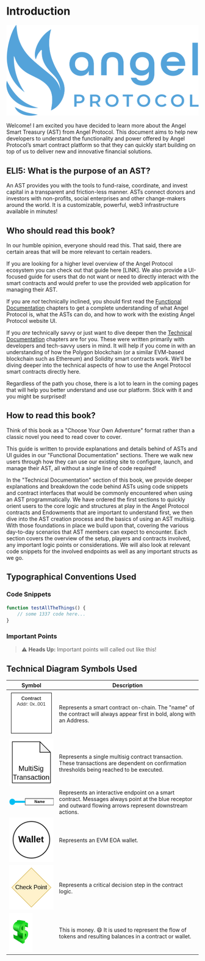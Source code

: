 # Introduction

![angelprotocol-H-logo](./assets/angelprotocol-H-logo.svg "angelprotocol-H-logo")

Welcome! I am excited you have decided to learn more about the Angel Smart Treasury (AST) from Angel Protocol. This document aims to help new developers to understand the functionality and power offered by Angel Protocol’s smart contract platform so that they can quickly start building on top of us to deliver new and innovative financial solutions.

## ELI5: What is the purpose of an AST?

An AST provides you with the tools to fund-raise, coordinate, and invest capital in a transparent and friction-less manner. ASTs connect donors and investors with non-profits, social enterprises and other change-makers around the world. It is a customizable, powerful, web3 infrastructure available in minutes!

## Who should read this book?

In our humble opinion, everyone should read this. That said, there are certain areas that will be more relevant to certain readers.

If you are looking for a higher level overview of the Angel Protocol ecosystem you can check out that guide here [LINK]. We also provide a UI-focused guide for users that do not want or need to directly interact with the smart contracts and would prefer to use the provided web application for managing their AST.

If you are _not_ technically inclined, you should first read the [Functional Documentation](./functional/overview/main.md) chapters to get a complete understanding of what Angel Protocol is, what the ASTs can do, and how to work with the existing Angel Protocol website UI.

If you _are_ technically savvy or just want to dive deeper then the [Technical Documentation](./technical/overview/main.md) chapters are for you. These were written primarily with developers and tech-savvy users in mind. It will help if you come in with an understanding of how the Polygon blockchain (or a similar EVM-based blockchain such as  Ethereum) and Solidity smart contracts work. We’ll be diving deeper into the technical aspects of how to use the Angel Protocol smart contracts directly here.

Regardless of the path you chose, there is a lot to learn in the coming pages that will help you better understand and use our platform. Stick with it and you might be surprised!

## How to read this book?

Think of this book as a "Choose Your Own Adventure" format rather than a classic novel you need to read cover to cover.

This guide is written to provide explanations and details behind of ASTs and UI guides in our "Functional Documentation" sections. There we walk new users through how they can use our existing site to configure, launch, and manage their AST, all without a single line of code required!

In the "Technical Documentation" section of this book, we provide deeper explanations and breakdown the code behind ASTs using code snippets and contract interfaces that would be commonly encountered when using an AST programmatically. We have ordered the first sections to quickly orient users to the core logic and structures at play in the Angel Protocol contracts and Endowments that are important to understand first, we then dive into the AST creation process and the basics of using an AST multisig. With those foundations in place we build upon that, covering the various day-to-day scenarios that AST members can expect to encounter. Each section covers the overview of the setup, players and contracts involved, any important logic points or considerations. We will also look at relevant code snippets for the involved endpoints as well as any important structs as we go.

## Typographical Conventions Used

### Code Snippets

```javascript
function testAllTheThings() {
    // some 1337 code here...
}
```

### Important Points

> ⚠️ **Heads Up:** Important points will called out like this!

## Technical Diagram Symbols Used

| Symbol      | Description |
| ----------- | ----------- |
| ![Smart Contract](./assets/symbols/smart-contract.png "Smart Contract") | Represents a smart contract on-chain. The "name" of the contract will always appear first in bold, along with an Address.       |
| ![Multisig Transaction](./assets/symbols/multisig-tx.png "Multisig Transaction") | Represents a single multisig contract transaction. These transactions are dependent on confirmation thresholds being reached to be executed. |
| ![Interactive Endpoint](./assets/symbols/contract-endpoint.png "Interactive Endpoint") | Represents an interactive endpoint on a smart contract. Messages always point at the blue receptor and outward flowing arrows represent downstream actions. |
| ![EOA Wallet](./assets/symbols/eoa-wallet.png "EOA Wallet") | Represents an EVM EOA wallet. |
| ![Logic Checkpoint](./assets/symbols/checkpoint.png "Contract Logic Checkpoint") | Represents a critical decision step in the contract logic. |
| ![Tokens](./assets/symbols/tokens.png "Tokens") | This is money. 😄 It is used to represent the flow of tokens and resulting balances in a contract or wallet. |
